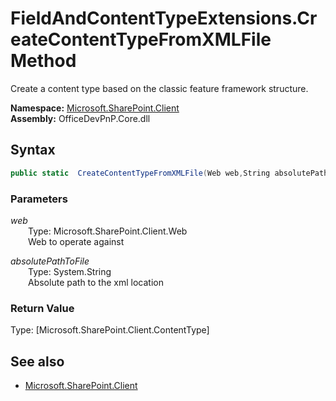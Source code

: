 # FieldAndContentTypeExtensions.CreateContentTypeFromXMLFile Method  
Create a content type based on the classic feature framework structure.  

**Namespace:** [Microsoft.SharePoint.Client](Microsoft.SharePoint.Client.md)  
**Assembly:** OfficeDevPnP.Core.dll  
## Syntax
```C#
public static  CreateContentTypeFromXMLFile(Web web,String absolutePathToFile)
```
### Parameters
*web*  
&emsp;&emsp;Type: Microsoft.SharePoint.Client.Web  
&emsp;&emsp;Web to operate against  
  
*absolutePathToFile*  
&emsp;&emsp;Type: System.String  
&emsp;&emsp;Absolute path to the xml location  
  
### Return Value
Type: [Microsoft.SharePoint.Client.ContentType]  

## See also
- [Microsoft.SharePoint.Client](Microsoft.SharePoint.Client.md)
